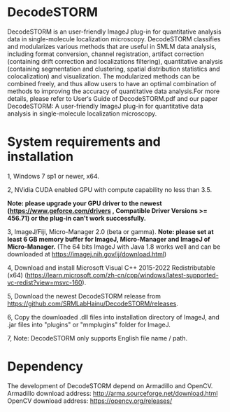 # DecodeSTORM
DecodeSTORM is an user-friendly ImageJ plug-in for quantitative analysis data in single-molecule localization microscopy. DecodeSTORM classifies and modularizes various methods that are useful in SMLM data analysis, including format conversion, channel registration, artifact correction (containing drift correction and localizations filtering), quantitative analysis (containing segmentation and clustering, spatial distribution statistics and colocalization) and visualization. The modularized methods can be combined freely, and thus allow users to have an optimal combination of methods to improving the accuracy of quantitative data analysis.For more details, please refer to User‘s Guide of DecodeSTORM.pdf and our paper DecodeSTORM: A user-friendly ImageJ plug-in for quantitative data analysis in single-molecule localization microscopy.
# System requirements and installation
1, Windows 7 sp1 or newer, x64.

2, NVidia CUDA enabled GPU with compute capability no less than 3.5.

**Note: please upgrade your GPU driver to the newest (https://www.geforce.com/drivers , Compatible Driver Versions >= 456.71) or the plug-in can't work successfully.**

3, ImageJ/Fiji, Micro-Manager 2.0 (beta or gamma). 
**Note: please set at least 6 GB memory buffer for ImageJ, Micro-Manager and ImageJ of Micro-Manager.**
(The 64 bits ImageJ with Java 1.8 works well and can be downloaded at https://imagej.nih.gov/ij/download.html)

4, Download and install Microsoft Visual C++ 2015-2022 Redistributable (x64) (https://learn.microsoft.com/zh-cn/cpp/windows/latest-supported-vc-redist?view=msvc-160). 

5, Download the newest DecodeSTORM release from https://github.com/SRMLabHainu/DecodeSTORM/releases.

6, Copy the downloaded .dll files into installation directory of ImageJ, and .jar files into "plugins" or "mmplugins" folder for ImageJ.

7, Note: DecodeSTORM only supports English file name / path.
# Dependency
The development of DecodeSTORM depend on Armadillo and OpenCV. Armadillo download address: http://arma.sourceforge.net/download.html OpenCV download address: https://opencv.org/releases/
